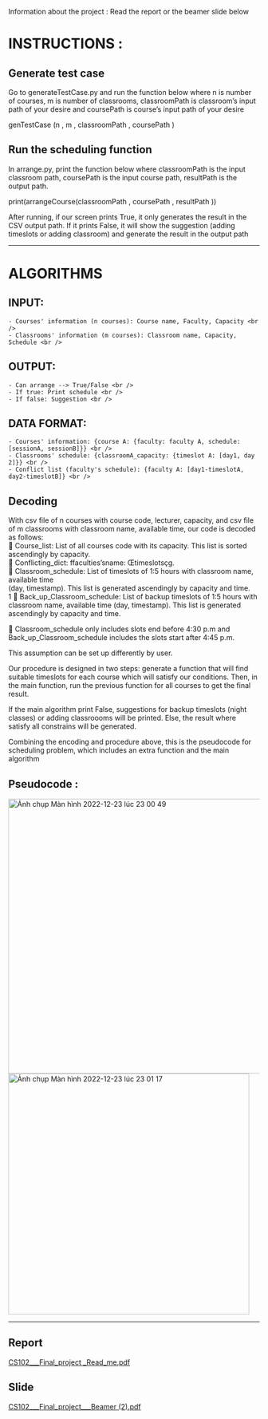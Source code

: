 
Information about the project : Read the report or the beamer slide below


# INSTRUCTIONS :

## Generate test case
Go to generateTestCase.py and run the function below where n is number of courses, m is
number of classrooms, classroomPath is classroom’s input path of your desire and coursePath
is course’s input path of your desire <br>

genTestCase (n , m , classroomPath , coursePath ) <br>

## Run the scheduling function

In arrange.py, print the function below where classroomPath is the input classroom path,
coursePath is the input course path, resultPath is the output path. <br>
 
 print(arrangeCourse(classroomPath , coursePath , resultPath )) <br>

After running, if our screen prints True, it only generates the result in the CSV output path. If
it prints False, it will show the suggestion (adding timeslots or adding classroom) and generate
the result in the output path <br>


_______________________________________________________________________________________________________________

# ALGORITHMS <br />

## INPUT:<br />
    - Courses' information (n courses): Course name, Faculty, Capacity <br />
    - Classrooms' information (m courses): Classroom name, Capacity, Schedule <br />

## OUTPUT: <br />
    - Can arrange --> True/False <br />
    - If true: Print schedule <br />
    - If false: Suggestion <br />

## DATA FORMAT: <br />
    - Courses' information: {course A: {faculty: faculty A, schedule: [sessionA, sessionB]}} <br />
    - Classrooms' schedule: {classroomA_capacity: {timeslot A: [day1, day 2]}} <br />
    - Conflict list (faculty's schedule): {faculty A: [day1-timeslotA, day2-timeslotB]} <br />
## Decoding

With csv file of n courses with course code, lecturer, capacity, and csv file of m classrooms with
classroom name, available time, our code is decoded as follows: <br />
 Course_list: List of all courses code with its capacity. This list is sorted ascendingly by
capacity. <br />
 Conflicting_dict: ffaculties’sname: Œtimeslotsçg. <br />
 Classroom_schedule: List of timeslots of 1:5 hours with classroom name, available time <br />
(day, timestamp). This list is generated ascendingly by capacity and time. <br />
1
 Back_up_Classroom_schedule: List of backup timeslots of 1:5 hours with classroom name,
available time (day, timestamp). This list is generated ascendingly by capacity and time.
 <br />

 Classroom_schedule only includes slots end before 4:30 p.m and Back_up_Classroom_schedule
includes the slots start after 4:45 p.m. <br />


This assumption can be set up differently by user. <br />

Our procedure is designed in two steps: generate a function that will find suitable timeslots
for each course which will satisfy our conditions. Then, in the main function, run the previous
function for all courses to get the final result. <br />

If the main algorithm print False, suggestions for
backup timeslots (night classes) or adding classroooms will be printed. Else, the result where
satisfy all constrains will be generated. <br />

Combining the encoding and procedure above, this is the pseudocode for scheduling problem,
which includes an extra function and the main algorithm <br />

## Pseudocode : 

<img width="551" alt="Ảnh chụp Màn hình 2022-12-23 lúc 23 00 49" src="https://user-images.githubusercontent.com/61641363/209364307-accb174b-faa9-483b-bcd3-6c5e98ed00e4.png"> 

<img width="483" alt="Ảnh chụp Màn hình 2022-12-23 lúc 23 01 17" src="https://user-images.githubusercontent.com/61641363/209364353-533c8b88-4067-4fa0-a69c-05736f3d0283.png">

_______________________________________________________________________________________________________________

## Report 

[CS102___Final_project _Read_me.pdf](https://github.com/ngochafromdn/study-projects-archived/blob/main/scheduling_algorithm/Beamer-slide.pdf)

## Slide
[CS102___Final_project___Beamer (2).pdf](https://github.com/ngochafromdn/study-projects-archived/blob/main/scheduling_algorithm/Project%20report.pdf)



